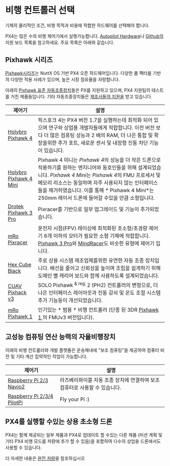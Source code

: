 # 비행 컨트롤러 선택

기체의 물리적인 조건, 비행 목적과 비용에 적합한 하드웨어를 선택해야 합니다.

PX4는 많은 수의 비행 제어기에서 실행가능합니다. [Autopilot Hardware](../flight_controller/README.md)나 [Github의 ](https://github.com/PX4/PX4-Autopilot/#supported-hardware) 지원 보드 목록을 참고하세요. 주요 목록은 아래와 같습니다.

## Pixhawk 시리즈

[Pixhawk시리즈](../flight_controller/pixhawk_series.md)는 NuttX OS 기반 PX4 오픈 하드웨어입니다. 다양한 폼 팩터를 기반의 다양한 적용 사례가 있으며, 높은 시장 점유율을 자랑합니다.

아래의 [Pixhawk 표준 자동조종장치](../flight_controller/autopilot_pixhawk_standard.md)들은 PX를 지원하고 있으며, PX4 지원팀의 테스트를 거친 제품들입니다. 기타 자동조종장치들은 [제조사들의 지원을](../flight_controller/autopilot_manufacturer_supported.md) 받고 있습니다.

| 제어기                                                             | 설명                                                                                                                                                                                                                      |
| --------------------------------------------------------------- | ----------------------------------------------------------------------------------------------------------------------------------------------------------------------------------------------------------------------- |
| [Holybro Pixhawk 4](../flight_controller/pixhawk4.md)           | 픽스호크 4는 PX4 버전 1.7을 실행하는데 최적화 되어 있으며 연구와 상업용 개발자들에게 적합합니다. 이전 버전 보다 더 많은 컴퓨팅 성능과 2 배의 RAM, 더 나은 통합 및 확장을위한 추가 포트, 새로운 센서 및 내장형 진동 차단 기능이 있습니다.                                                                          |
| [Holybro Pixhawk 4 Mini](../flight_controller/pixhawk4_mini.md) | Pixhawk 4 미니는 *Pixhawk 4*의 성능을 더 작은 드론으로 적용하기를 원하는 엔지니어와 동호인들을 위해 설계되었습니다. *Pixhawk 4 Mini*는 *Pixhawk 4*의 FMU 프로세서 및 메모리 리소스는 동일하며 자주 사용되지 않는 인터페이스들을 제거하였습니다. 이를 통해 * Pixhawk 4 Mini*는 250mm 레이서 드론에 들어갈 수있을 만큼 소형입니다. |
| [Drotek Pixhawk 3 Pro](../flight_controller/pixhawk3_pro.md)    | Pixracer를 기반으로 일부 업그레이드 및 기능이 추가되었습니다.                                                                                                                                                                                  |
| [mRo Pixracer](../flight_controller/pixracer.md)                | 운전자 시점(FPV) 레이싱에 최적화된 초소형/초경량 제어기 6개 이하의 모터가 필요한 소형 기체에 적합합니다. [Pixhawk 3 Pro](../flight_controller/pixhawk3_pro.md)와 [MindRacer](../flight_controller/mindracer.md)도 비슷한 유형에 제어기 입니다.                                  |
| [Hex Cube Black](../flight_controller/pixhawk-2.md)             | 주로 상용 시스템 제조업체를위한 유연한 자동 조종 장치입니다. 배선을 줄이고 신뢰성을 높이며 조립을 쉽게하기 위해 도메인 별 캐리어 보드와 함께 사용하도록 설계되었습니다.                                                                                                                         |
| [CUAV Pixhack v3](../flight_controller/pixhack_v3.md)           | SOLO Pixhawk <sup> & reg; </sup> 2 (PH2) 컨트롤러의 변형으로, 더 나은 인터페이스 레이아웃과 진동 감쇠 및 온도 조절 시스템 추가 기능등이 개선되었습니다.                                                                                                                |
| [mRo Pixhawk 1](../flight_controller/mro_pixhawk.md)            | 인기있는 * 범용 * 비행 컨트롤러 (단종 된 3DR [ Pixhawk 1 ](../flight_controller/pixhawk.md)의 FMUv3 버전입니다).                                                                                                                             |

## 고성능 컴퓨팅 연산 능력의 자율비행장치

이래의 비행 컨트롤러와 개발 플랫폼은 운송체내에 "보조 컴퓨팅"을 제공하여 컴퓨터 비전 및 기타 계산 집약적인 작업이 가능합니다.

| 제어기                                                                        | 설명                                         |
| -------------------------------------------------------------------------- | ------------------------------------------ |
| [Raspberry Pi 2/3 Navio2](../flight_controller/raspberry_pi_navio2.md)     | 라즈베리파이를 자동 조종 장치에 연결하여 보조 컴퓨터로 사용할 수 있습니다. |
| [Raspberry Pi 2/3/4 PilotPi](../flight_controller/raspberry_pi_pilotpi.md) | Fly your Pi :)                             |

## PX4를 실행할 수있는 상용 초소형 드론

PX4는 함께 제공되는 일부 제품과 PX4로 업데이트 할 수있는 다른 제품 (미션 계획 및 기타 PX4 비행 모드를 차량에 추가 할 수 있음)을 포함하여 다수의 상업용 드론에서도 사용할 수 있습니다.

더 자세한 내용은 [완전 차량](../complete_vehicles/README.md)을 참조하십시오